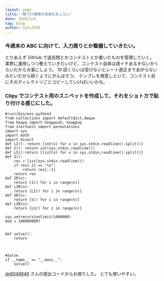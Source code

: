 ```yaml
---
layout: page
title: '競プロ環境の効率化をしたい'
date: 2020/2/4
tag: blog
author: nuts3745
---
```


### 今週末の ABC に向けて、入力周りとか整備していきたい。

とりあえず GitHub で過去問とかコンテストとか書いたものを管理していく。
実際に運用しつつ整えていきたいけど、コンテスト自体は週イチあるかないかくらいだから大事にしよう。
10 回くらいは受けないとレート適正まであがらないみたいだから続くようにがんばろう。
テンプレを用意しといて、コンテスト前にそのディレクトリごとコピーしていけばいいかな。

### Clipy でコンテスト用のスニペットを作成して、それをショトカで貼り付ける感じにした。

```
#!usr/bin/env python3
from collections import defaultdict,deque
from heapq import heappush, heappop
from itertools import permutations
import sys
import math
import bisect
def LI(): return [int(x) for x in sys.stdin.readline().split()]
def I(): return int(sys.stdin.readline())
def LS():return [list(x) for x in sys.stdin.readline().split()]
def S():
    res = list(sys.stdin.readline())
    if res[-1] == "\n":
        return res[:-1]
    return res
def IR(n):
    return [I() for i in range(n)]
def LIR(n):
    return [LI() for i in range(n)]
def SR(n):
    return [S() for i in range(n)]
def LSR(n):
    return [LS() for i in range(n)]

sys.setrecursionlimit(1000000)
mod = 1000000007


def solve():
    return



#Solve
if __name__ == "__main__":
    solve()
```

[dn6049949](https://atcoder.jp/users/dn6049949)
さんの提出コードからお借りした。
とても使いやすい。
